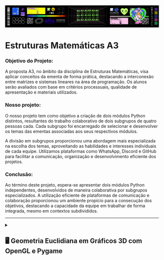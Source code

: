 <p align="center">
  <img alt="banner" src="https://github.com/A3-2023/.github/blob/main/profile/A3.png?raw=true">
</p>

# Estruturas Matemáticas A3

### Objetivo do Projeto:  

A proposta A3, no âmbito da disciplina de Estruturas Matemáticas, visa aplicar conceitos da ementa de forma prática, destacando a interconexão entre matrizes e sistemas lineares na área de programação. Os alunos serão avaliados com base em critérios processuais, qualidade de apresentação e materiais utilizados.


### Nosso projeto:
O nosso projeto tem como objetivo a criação de dois módulos Python distintos, resultantes do trabalho colaborativo de dois subgrupos de quatro pessoas cada. Cada subgrupo foi encarregado de selecionar e desenvolver os temas das ementas associadas aos seus respectivos módulos.

A divisão em subgrupos proporcionou uma abordagem mais especializada na escolha dos temas, aproveitando as habilidades e interesses individuais de cada equipe. Utilizamos plataformas como WhatsApp, Discord e GitHub para facilitar a comunicação, organização e desenvolvimento eficiente dos projetos.

### Conclusão:
Ao término deste projeto, espera-se apresentar dois módulos Python independentes, desenvolvidos de maneira colaborativa por subgrupos especializados. A utilização eficiente de plataformas de comunicação e colaboração proporcionou um ambiente propício para a consecução dos objetivos, destacando a capacidade da equipe em trabalhar de forma integrada, mesmo em contextos subdivididos.












---
<details>
  
<summary> <h2>🖥 Geometria Euclidiana em Gráficos 3D com OpenGL e Pygame </h2> </summary>

## Resumo do Código:

O código em questão emprega a biblioteca Pygame em conjunto com OpenGL para criar uma interface gráfica e renderizar um cubo tridimensional em constante rotação. Vamos explorar as principais características do código:

### Definição de Vértices e Arestas:

No contexto tridimensional, o código define os vértices do cubo por meio da lista `vertices`, contendo coordenadas tridimensionais. As arestas, representadas na lista `edges`, são pares de índices conectando os vértices.

### Função Cube():

A função `Cube()` desempenha um papel fundamental ao utilizar OpenGL para desenhar as arestas do cubo. Por meio de loops, percorre as arestas e vértices, desenhando linhas que compõem a estrutura tridimensional.

### Função main():

Esta função principal conduz as operações iniciais e principais do programa:
- Inicializa o Pygame e configura a janela OpenGL.
- Define a perspectiva tridimensional usando `gluPerspective`.
- Translada a cena para trás ao aplicar `glTranslatef`.
- Entra em um loop principal, onde a rotação do cubo é aplicada continuamente.
- A função `Cube()` é chamada para renderizar o cubo.
- A janela é atualizada, e o loop continua.

## Conceitos de Álgebra Linear e Transformações Lineares na Renderização 3D:

Para desenhar objetos em um espaço tridimensional utilizando OpenGL, é imperativo empregar conceitos essenciais da geometria euclidiana. Pontos, vetores, matrizes e transformações desempenham papéis cruciais nesse processo. As coordenadas dos objetos são especificadas em um sistema de coordenadas 3D, seguindo as regras da geometria euclidiana. A aplicação prática desses conceitos é evidenciada pelo código, que utiliza coordenadas tridimensionais para representar um cubo giratório no espaço. Essa abordagem destaca a utilização direta de álgebra linear e transformações lineares na criação e manipulação de objetos visuais tridimensionais.



 <h2> 📚 Depedências</h2>
  É necessário rodar o código no Python, com as bibliotecas Pygame e OpenGl.

Instale o Pygame com

```bash
pip install pygame
```
    
Instale o OpenGL com

```bash
pip install PyOpenGL

```
</details>

##  

